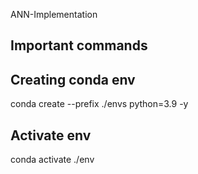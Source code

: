 ANN-Implementation

## Important commands

## Creating conda env

conda create --prefix ./envs python=3.9 -y

## Activate env
conda activate ./env
